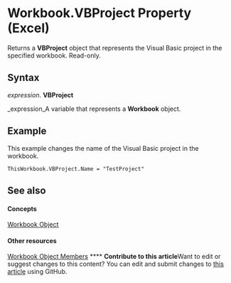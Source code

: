 
# Workbook.VBProject Property (Excel)

Returns a  **VBProject** object that represents the Visual Basic project in the specified workbook. Read-only.


## Syntax

 _expression_. **VBProject**

 _expression_A variable that represents a  **Workbook** object.


## Example

This example changes the name of the Visual Basic project in the workbook.


```
ThisWorkbook.VBProject.Name = "TestProject"
```


## See also


#### Concepts


 [Workbook Object](8c00aa60-c974-eed3-0812-3c9625eb0d4c.md)
#### Other resources


 [Workbook Object Members](dce102a3-25de-3ff4-2ce5-bc56e08baca7.md)
****   **Contribute to this article**Want to edit or suggest changes to this content? You can edit and submit changes to  [this article](https://github.com/jhershey00/VBA_Excel_Test/OpenXMLCon/articles/1bef5b7e-e169-fa4b-9810-6cd87ecd0a8d.md) using GitHub.

